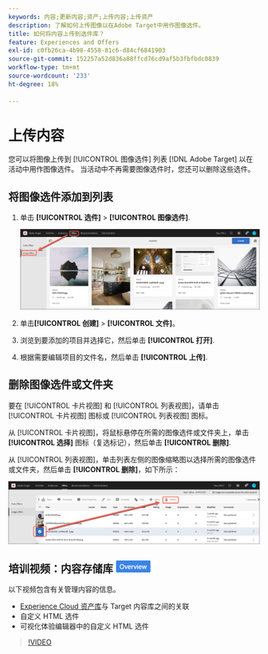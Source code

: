 ```yaml
---
keywords: 内容;更新内容;资产;上传内容;上传资产
description: 了解如何上传图像以在Adobe Target中用作图像选件。
title: 如何将内容上传到选件库？
feature: Experiences and Offers
exl-id: c0fb26ca-4b98-4558-81c6-d84cf6841903
source-git-commit: 152257a52d836a88ffcd76cd9af5b3fbfbdc0839
workflow-type: tm+mt
source-wordcount: '233'
ht-degree: 18%

---
```


# 上传内容

您可以将图像上传到 [!UICONTROL 图像选件] 列表 [!DNL Adobe Target] 以在活动中用作图像选件。 当活动中不再需要图像选件时，您还可以删除这些选件。

## 将图像选件添加到列表

1. 单击 **[!UICONTROL 选件]** > **[!UICONTROL 图像选件]**.

   ![选件>图像选件](/help/main/c-experiences/c-manage-content/assets/image-offers-tab.png)

1. 单击&#x200B;**[!UICONTROL 创建]** > **[!UICONTROL 文件]**。
1. 浏览到要添加的项目并选择它，然后单击 **[!UICONTROL 打开]**.
1. 根据需要编辑项目的文件名，然后单击 **[!UICONTROL 上传]**.

## 删除图像选件或文件夹

要在 [!UICONTROL 卡片视图] 和 [!UICONTROL 列表视图]，请单击 [!UICONTROL 卡片视图] 图标或 [!UICONTROL 列表视图] 图标。

从 [!UICONTROL 卡片视图]，将鼠标悬停在所需的图像选件或文件夹上，单击 **[!UICONTROL 选择]** 图标（复选标记），然后单击 **[!UICONTROL 删除]**.

从 [!UICONTROL 列表视图]，单击列表左侧的图像缩略图以选择所需的图像选件或文件夹，然后单击 **[!UICONTROL 删除]**，如下所示：

![删除选定项目](/help/main/c-experiences/c-manage-content/assets/delete-image-offer.png)

## 培训视频：内容存储库 ![概述徽章](/help/main/assets/overview.png)

以下视频包含有关管理内容的信息。

* [Experience Cloud 资产库](https://experienceleague.adobe.com/docs/core-services/interface/assets/creative-cloud.html)与 Target 内容库之间的关联
* 自定义 HTML 选件
* 可视化体验编辑器中的自定义 HTML 选件

>[!VIDEO](https://video.tv.adobe.com/v/17387)
